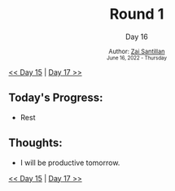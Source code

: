 <div align="center">
  <h1>Round 1</h1>
  <p>Day 16</p>

  <sub>
    Author: <a href="https://github.com/plskz" target="_blank">Zai Santillan</a>
    <br>
    <small>June 16, 2022 - Thursday</small>
  </sub>
</div>

[<< Day 15](day015.md) | [Day 17 >>](day017.md)

## Today's Progress:

- Rest

## Thoughts:

- I will be productive tomorrow.

[<< Day 15](day015.md) | [Day 17 >>](day017.md)

